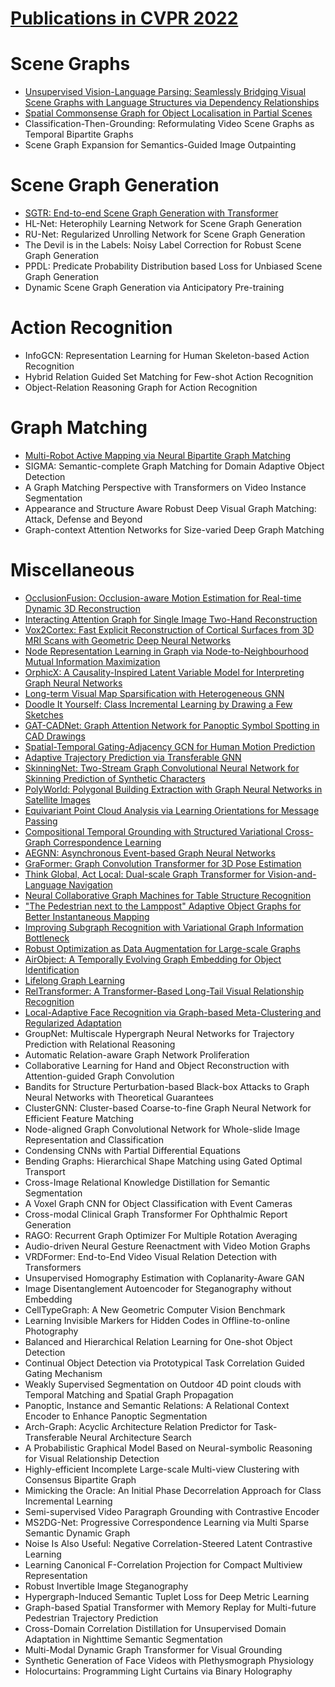 # [Publications in CVPR 2022](https://cvpr2022.thecvf.com/accepted-papers)



# Scene Graphs
- [Unsupervised Vision-Language Parsing: Seamlessly Bridging Visual Scene Graphs with Language Structures via Dependency Relationships](https://github.com/naganandy/graph-based-deep-learning-literature/blob/master/conference-publications/folders/publications_cvpr22/vlgae_cvpr22/README.md)
- [Spatial Commonsense Graph for Object Localisation in Partial Scenes](https://github.com/naganandy/graph-based-deep-learning-literature/blob/master/conference-publications/folders/publications_cvpr22/ppn_cvpr22/README.md)
- Classification-Then-Grounding: Reformulating Video Scene Graphs as Temporal Bipartite Graphs
- Scene Graph Expansion for Semantics-Guided Image Outpainting



# Scene Graph Generation
- [SGTR: End-to-end Scene Graph Generation with Transformer](https://github.com/naganandy/graph-based-deep-learning-literature/blob/master/conference-publications/folders/publications_cvpr22/sgtr_cvpr22/README.md)
- HL-Net: Heterophily Learning Network for Scene Graph Generation
- RU-Net: Regularized Unrolling Network for Scene Graph Generation
- The Devil is in the Labels: Noisy Label Correction for Robust Scene Graph Generation
- PPDL: Predicate Probability Distribution based Loss for Unbiased Scene Graph Generation
- Dynamic Scene Graph Generation via Anticipatory Pre-training



# Action Recognition
- InfoGCN: Representation Learning for Human Skeleton-based Action Recognition
- Hybrid Relation Guided Set Matching for Few-shot Action Recognition
- Object-Relation Reasoning Graph for Action Recognition



# Graph Matching
- [Multi-Robot Active Mapping via Neural Bipartite Graph Matching](https://github.com/naganandy/graph-based-deep-learning-literature/blob/master/conference-publications/folders/publications_cvpr22/neuralcomapping_cvpr22/README.md)
- SIGMA: Semantic-complete Graph Matching for Domain Adaptive Object Detection
- A Graph Matching Perspective with Transformers on Video Instance Segmentation
- Appearance and Structure Aware Robust Deep Visual Graph Matching: Attack, Defense and Beyond
- Graph-context Attention Networks for Size-varied Deep Graph Matching



# Miscellaneous
- [OcclusionFusion: Occlusion-aware Motion Estimation for Real-time Dynamic 3D Reconstruction](https://github.com/naganandy/graph-based-deep-learning-literature/blob/master/conference-publications/folders/publications_cvpr22/occlusionfusion_cvpr22/README.md)
- [Interacting Attention Graph for Single Image Two-Hand Reconstruction](https://github.com/naganandy/graph-based-deep-learning-literature/blob/master/conference-publications/folders/publications_cvpr22/intaghand_cvpr22/README.md)
- [Vox2Cortex: Fast Explicit Reconstruction of Cortical Surfaces from 3D MRI Scans with Geometric Deep Neural Networks](https://github.com/naganandy/graph-based-deep-learning-literature/blob/master/conference-publications/folders/publications_cvpr22/vox2cortex_cvpr22/README.md)
- [Node Representation Learning in Graph via Node-to-Neighbourhood Mutual Information Maximization](https://github.com/naganandy/graph-based-deep-learning-literature/blob/master/conference-publications/folders/publications_cvpr22/n2n_cvpr22/README.md)
- [OrphicX: A Causality-Inspired Latent Variable Model for Interpreting Graph Neural Networks](https://github.com/naganandy/graph-based-deep-learning-literature/blob/master/conference-publications/folders/publications_cvpr22/orphicx_cvpr22/README.md)
- [Long-term Visual Map Sparsification with Heterogeneous GNN](https://github.com/naganandy/graph-based-deep-learning-literature/blob/master/conference-publications/folders/publications_cvpr22/sfmgnn_cvpr22/README.md)
- [Doodle It Yourself: Class Incremental Learning by Drawing a Few Sketches](https://github.com/naganandy/graph-based-deep-learning-literature/blob/master/conference-publications/folders/publications_cvpr22/diyfscil_cvpr22/README.md)
- [GAT-CADNet: Graph Attention Network for Panoptic Symbol Spotting in CAD Drawings](https://github.com/naganandy/graph-based-deep-learning-literature/blob/master/conference-publications/folders/publications_cvpr22/gatcadnet_cvpr22/README.md)
- [Spatial-Temporal Gating-Adjacency GCN for Human Motion Prediction](https://github.com/naganandy/graph-based-deep-learning-literature/blob/master/conference-publications/folders/publications_cvpr22/gagcn_cvpr22/README.md)
- [Adaptive Trajectory Prediction via Transferable GNN](https://github.com/naganandy/graph-based-deep-learning-literature/blob/master/conference-publications/folders/publications_cvpr22/tgnn_cvpr22/README.md)
- [SkinningNet: Two-Stream Graph Convolutional Neural Network for Skinning Prediction of Synthetic Characters](https://github.com/naganandy/graph-based-deep-learning-literature/blob/master/conference-publications/folders/publications_cvpr22/skinningnet_cvpr22/README.md)
- [PolyWorld: Polygonal Building Extraction with Graph Neural Networks in Satellite Images](https://github.com/naganandy/graph-based-deep-learning-literature/blob/master/conference-publications/folders/publications_cvpr22/polyworld_cvpr22/README.md)
- [Equivariant Point Cloud Analysis via Learning Orientations for Message Passing](https://github.com/naganandy/graph-based-deep-learning-literature/blob/master/conference-publications/folders/publications_cvpr22/equimp_cvpr22/README.md)
- [Compositional Temporal Grounding with Structured Variational Cross-Graph Correspondence Learning](https://github.com/naganandy/graph-based-deep-learning-literature/blob/master/conference-publications/folders/publications_cvpr22/visa_cvpr22/README.md)
- [AEGNN: Asynchronous Event-based Graph Neural Networks](https://github.com/naganandy/graph-based-deep-learning-literature/blob/master/conference-publications/folders/publications_cvpr22/aegnn_cvpr22/README.md)
- [GraFormer: Graph Convolution Transformer for 3D Pose Estimation](https://github.com/naganandy/graph-based-deep-learning-literature/blob/master/conference-publications/folders/publications_cvpr22/graformer_cvpr22/README.md)
- [Think Global, Act Local: Dual-scale Graph Transformer for Vision-and-Language Navigation](https://github.com/naganandy/graph-based-deep-learning-literature/blob/master/conference-publications/folders/publications_cvpr22/duet_cvpr22/README.md)
- [Neural Collaborative Graph Machines for Table Structure Recognition](https://github.com/naganandy/graph-based-deep-learning-literature/blob/master/conference-publications/folders/publications_cvpr22/ncgm_cvpr22/README.md)
- ["The Pedestrian next to the Lamppost" Adaptive Object Graphs for Better Instantaneous Mapping](https://github.com/naganandy/graph-based-deep-learning-literature/blob/master/conference-publications/folders/publications_cvpr22/bevgnn_cvpr22/README.md)
- [Improving Subgraph Recognition with Variational Graph Information Bottleneck](https://github.com/naganandy/graph-based-deep-learning-literature/blob/master/conference-publications/folders/publications_cvpr22/vgib_cvpr22/README.md)
- [Robust Optimization as Data Augmentation for Large-scale Graphs](https://github.com/naganandy/graph-based-deep-learning-literature/blob/master/conference-publications/folders/publications_cvpr22/flag_cvpr22/README.md)
- [AirObject: A Temporally Evolving Graph Embedding for Object Identification](https://github.com/naganandy/graph-based-deep-learning-literature/blob/master/conference-publications/folders/publications_cvpr22/airobject_cvpr22/README.md)
- [Lifelong Graph Learning](https://github.com/naganandy/graph-based-deep-learning-literature/blob/master/conference-publications/folders/publications_cvpr22/lgl_cvpr22/README.md)
- [RelTransformer: A Transformer-Based Long-Tail Visual Relationship Recognition](https://github.com/naganandy/graph-based-deep-learning-literature/blob/master/conference-publications/folders/publications_cvpr22/reltransformer_cvpr22/README.md)
- [Local-Adaptive Face Recognition via Graph-based Meta-Clustering and Regularized Adaptation](https://github.com/naganandy/graph-based-deep-learning-literature/blob/master/conference-publications/folders/publications_cvpr22/lafr_cvpr22/README.md)
- GroupNet: Multiscale Hypergraph Neural Networks for Trajectory Prediction with Relational Reasoning
- Automatic Relation-aware Graph Network Proliferation
- Collaborative Learning for Hand and Object Reconstruction with Attention-guided Graph Convolution
- Bandits for Structure Perturbation-based Black-box Attacks to Graph Neural Networks with Theoretical Guarantees
- ClusterGNN: Cluster-based Coarse-to-fine Graph Neural Network for Efficient Feature Matching
- Node-aligned Graph Convolutional Network for Whole-slide Image Representation and Classification
- Condensing CNNs with Partial Differential Equations
- Bending Graphs: Hierarchical Shape Matching using Gated Optimal Transport
- Cross-Image Relational Knowledge Distillation for Semantic Segmentation
- A Voxel Graph CNN for Object Classification with Event Cameras
- Cross-modal Clinical Graph Transformer For Ophthalmic Report Generation
- RAGO: Recurrent Graph Optimizer For Multiple Rotation Averaging
- Audio-driven Neural Gesture Reenactment with Video Motion Graphs
- VRDFormer: End-to-End Video Visual Relation Detection with Transformers
- Unsupervised Homography Estimation with Coplanarity-Aware GAN
- Image Disentanglement Autoencoder for Steganography without Embedding
- CellTypeGraph: A New Geometric Computer Vision Benchmark
- Learning Invisible Markers for Hidden Codes in Offline-to-online Photography
- Balanced and Hierarchical Relation Learning for One-shot Object Detection
- Continual Object Detection via Prototypical Task Correlation Guided Gating Mechanism
- Weakly Supervised Segmentation on Outdoor 4D point clouds with Temporal Matching and Spatial Graph Propagation
- Panoptic, Instance and Semantic Relations: A Relational Context Encoder to Enhance Panoptic Segmentation
- Arch-Graph: Acyclic Architecture Relation Predictor for Task-Transferable Neural Architecture Search
- A Probabilistic Graphical Model Based on Neural-symbolic Reasoning for Visual Relationship Detection
- Highly-efficient Incomplete Large-scale Multi-view Clustering with Consensus Bipartite Graph
- Mimicking the Oracle: An Initial Phase Decorrelation Approach for Class Incremental Learning
- Semi-supervised Video Paragraph Grounding with Contrastive Encoder
- MS2DG-Net: Progressive Correspondence Learning via Multi Sparse Semantic Dynamic Graph
- Noise Is Also Useful: Negative Correlation-Steered Latent Contrastive Learning
- Learning Canonical F-Correlation Projection for Compact Multiview Representation
- Robust Invertible Image Steganography
- Hypergraph-Induced Semantic Tuplet Loss for Deep Metric Learning
- Graph-based Spatial Transformer with Memory Replay for Multi-future Pedestrian Trajectory Prediction
- Cross-Domain Correlation Distillation for Unsupervised Domain Adaptation in Nighttime Semantic Segmentation
- Multi-Modal Dynamic Graph Transformer for Visual Grounding
- Synthetic Generation of Face Videos with Plethysmograph Physiology
- Holocurtains: Programming Light Curtains via Binary Holography
